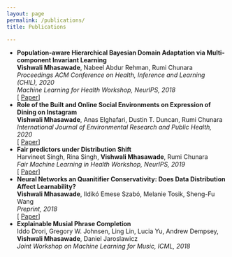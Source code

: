 ```yaml
---
layout: page
permalink: /publications/
title: Publications

---
```


+ **Population-aware Hierarchical Bayesian Domain Adaptation via Multi-component Invariant Learning** <br/>
 **Vishwali Mhasawade**, Nabeel Abdur Rehman, Rumi Chunara<br/>
*Proceedings ACM Conference on Health, Inference and Learning (CHIL), 2020* <br/>
*Machine Learning for Health Workshop, NeurIPS, 2018*<br/>
[ [Paper](https://arxiv.org/pdf/1908.09222.pdf)]
+ **Role of the Built and Online Social Environments on Expression of Dining on Instagram** <br/>
**Vishwali Mhasawade**, Anas Elghafari, Dustin T. Duncan, Rumi Chunara <br/>
*International Journal of Environmental Research and Public Health, 2020* <br/>
[ [Paper](https://www.mdpi.com/1660-4601/17/3/735)]
+ **Fair predictors under Distribution Shift** <br/>
Harvineet Singh, Rina Singh, **Vishwali Mhasawade**, Rumi Chunara <br/>
*Fair Machine Learning in Health Workshop, NeurIPS, 2019* <br/>
[ [Paper](https://arxiv.org/pdf/1911.00677.pdf)]
+ **Neural Networks an Quanitifier Conservativity: Does Data Distribution Affect Learnability?**<br/>
**Vishwali Mhasawade**, Ildikó Emese Szabó, Melanie Tosik, Sheng-Fu Wang<br/>
*Preprint, 2018*<br/>
[ [Paper](https://arxiv.org/pdf/1809.05733.pdf)] 
+ **Explainable Musial Phrase Completion**<br/>
Iddo Drori, Gregory W. Johnsen, Ling Lin, Lucia Yu, Andrew Dempsey, **Vishwali Mhasawade**, Daniel Jaroslawicz<br/>
*Joint Workshop on Machine Learning for Music, ICML, 2018*<br/>



<!-- Teaching
------

### At NYU

+ *[DS-GA 1013 Mathematical Tools for Data Science](https://cims.nyu.edu/~cfgranda/pages/MTDS_spring19/index.html)* (Spring 2020) for [Prof. Carlos Fernandez-Granda](http://www.cims.nyu.edu/~cfgranda)
+   *DS-GA 1011 Natural Language Processing with Representation Learning* (Fall 2019) for [Prof. Kyunghyun Cho](http://www.kyunghyuncho.me) 
+ *[DS-GA 1003 Machine Learning](https://davidrosenberg.github.io/ml2019/#home)* (Spring 2019) for [Prof. Julia Kempe](https://cims.nyu.edu/~kempe/) and [Dr. David Rosenberg](https://www.linkedin.com/in/dr-david-rosenberg/).
+ *CSCI-GA.1170 Fundamental Algorithms* (Summer, Fall 2018) for Prof. Alexander Alekseyev

### Elsewhere

 + **Kigali, Rwanda**: NLP with Deep Learning at the [African Institute of Mathematical Sciences](https://aimsammi.org), Rwanda. (March 2019, 2020). 
 + **IIT Madras, India**: *EE5177 Machine Learning for Computer Vision* (Spring 2017) for [Prof. Kaushik Mitra](http://www.ee.iitm.ac.in/kmitra/)
 + **Chennai, India**: [IIT for Villages](http://www.ivil.iitm.ac.in) - Volunteered to teach Physics and Mathematics for Higher Secondary School students from underprivileged sections of the society (2013-2017)

Service
------
+ Reviewer for [ICLR 2020](https://iclr.cc) -->